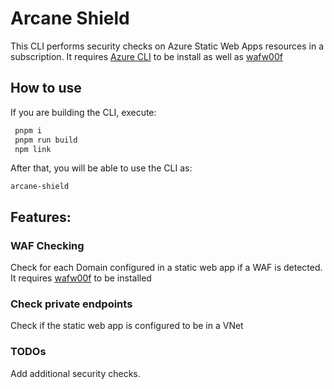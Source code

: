 # Arcane Shield

This CLI performs security checks on Azure Static Web Apps resources in a subscription.
It requires [Azure CLI](https://learn.microsoft.com/en-us/cli/azure/) to be install as well as [wafw00f](https://github.com/EnableSecurity/wafw00f)

## How to use
If you are building the CLI, execute:
```bash
 pnpm i
 pnpm run build
 npm link
```
After that, you will be able to use the CLI as:
```
arcane-shield
```

## Features:
### WAF Checking
Check for each Domain configured in a static web app if a WAF is detected.
It requires [wafw00f](https://github.com/EnableSecurity/wafw00f) to be installed
### Check private endpoints
Check if the static web app is configured to be in a VNet

### TODOs
Add additional security checks.